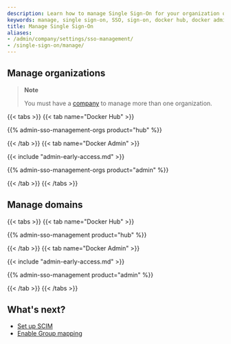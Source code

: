 ```yaml
---
description: Learn how to manage Single Sign-On for your organization or company.
keywords: manage, single sign-on, SSO, sign-on, docker hub, docker admin, admin, security
title: Manage Single Sign-On
aliases:
- /admin/company/settings/sso-management/
- /single-sign-on/manage/
---
```


## Manage organizations

> **Note**
>
> You must have a [company](/admin/company/) to manage more than one organization.

{{< tabs >}}
{{< tab name="Docker Hub" >}}

{{% admin-sso-management-orgs product="hub" %}}

{{< /tab >}}
{{< tab name="Docker Admin" >}}

{{< include "admin-early-access.md" >}}

{{% admin-sso-management-orgs product="admin" %}}

{{< /tab >}}
{{< /tabs >}}

## Manage domains

{{< tabs >}}
{{< tab name="Docker Hub" >}}

{{% admin-sso-management product="hub" %}}

{{< /tab >}}
{{< tab name="Docker Admin" >}}

{{< include "admin-early-access.md" >}}

{{% admin-sso-management product="admin" %}}

{{< /tab >}}
{{< /tabs >}}

 ## What's next?

- [Set up SCIM](../../scim.md)
- [Enable Group mapping](../../group-mapping.md)


